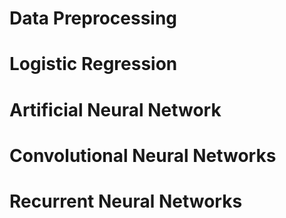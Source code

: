 # Data Preprocessing

# Logistic Regression

# Artificial Neural Network

# Convolutional Neural Networks

# Recurrent Neural Networks
